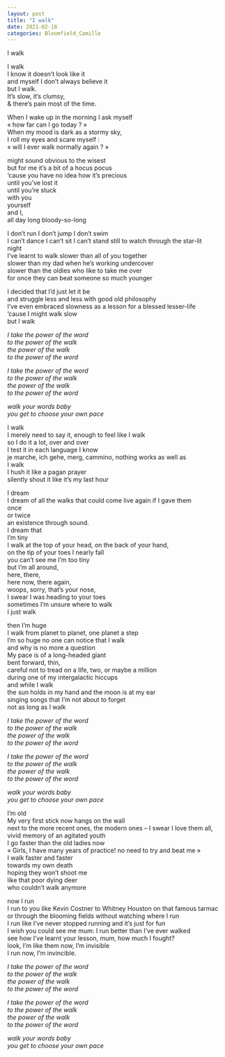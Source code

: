 ```yaml
---
layout: post
title: "I walk"
date: 2021-02-18
categories: Bloomfield_Camille
---
```


I walk

I walk  
I know it doesn’t look like it  
and myself I don’t always believe it 	  
but I walk.  
It’s slow, it’s clumsy,  
& there’s pain most of the time.

When I wake up in the morning I ask myself  
« how far can I go today ? »   
When my mood is dark as a stormy sky,  
I roll my eyes and scare myself :  
« will I ever walk normally again ? »

might sound obvious to the wisest  
but for me it’s a bit of a hocus pocus  
‘cause you have no idea how it’s precious  
until you’ve lost it  
until you’re stuck  
with you  
yourself   
and I,  
all day long
bloody-so-long

I don’t run I don’t jump I don’t swim  
I can’t dance I can’t sit I can’t stand still to watch through the star-lit  
night  
I’ve learnt to walk slower than all of you together  
slower than my dad when he’s working undercover  
slower than the oldies who like to take me over   
for once they can beat someone so much younger

I decided that I’d just let it be  
and struggle less and less with good old philosophy  
I’ve even embraced slowness as a lesson for a blessed lesser-life  
 ‘cause I might walk slow  
 but I walk

*I take the power of the word*  
*to the power of the walk*  
*the power of the walk*  
*to the power of the word*

*I take the power of the word*  
*to the power of the walk*  
*the power of the walk*  
*to the power of the word*

*walk your words baby*  
*you get to choose your own pace*

I walk  
I merely need to say it, enough to feel like I walk  
so I do it a lot, over and over  
I test it in each language I know  
je marche, ich gehe, merg, cammino, nothing works as well as  
I walk  
I hush it like a pagan prayer  
silently shout it like it’s my last hour

I dream  
I dream of all the walks that could come live again if I gave them  
once  
or twice  
an existence through sound.  
I dream that  
I’m tiny  
I walk at the top of your head, on the back of your hand,  
on the tip of your toes I nearly fall  
you can’t see me I’m too tiny  
but I’m all around,  
here, there,  
here now, there again,  
woops, sorry, that’s your nose,  
I swear I was heading to your toes  
sometimes I’m unsure where to walk  
I just walk

then I’m huge  
I walk from planet to planet, one planet a step  
I’m so huge no one can notice that I walk  
and why is no more a question  
My pace is of a long-headed giant  
bent forward, thin,  
careful not to tread on a life, two, or maybe a million  
during one of my intergalactic hiccups  
and while I walk  
the sun holds in my hand and the moon is at my ear  
singing songs that I’m not about to forget  
not as long as I walk

*I take the power of the word*  
*to the power of the walk*  
*the power of the walk*  
*to the power of the word*

*I take the power of the word*  
*to the power of the walk*  
*the power of the walk*  
*to the power of the word*

*walk your words baby*  
*you get to choose your own pace*

I’m old  
My very first stick now hangs on the wall  
next to the more recent ones, the modern ones – I swear I love them all,  
vivid memory of an agitated youth  
I go faster than the old ladies now  
« Girls, I have many years of practice! no need to try and beat me »  
I walk faster and faster  
towards my own death  
hoping they won’t shoot me  
like that poor dying deer  
who couldn’t walk anymore

now I run  
I run to you like Kevin Costner to Whitney Houston on that famous tarmac  
or through the blooming fields without watching where I run  
I run like I’ve never stopped running and it’s just for fun  
I wish you could see me mum: I run better than I’ve ever walked  
see how I’ve learnt your lesson, mum, how much I fought?  
look, I’m like them now, I’m invisible  
I run now, I’m invincible.

*I take the power of the word*  
*to the power of the walk*  
*the power of the walk*  
*to the power of the word*

*I take the power of the word*  
*to the power of the walk*  
*the power of the walk*  
*to the power of the word*

*walk your words baby*  
*you get to choose your own pace*
